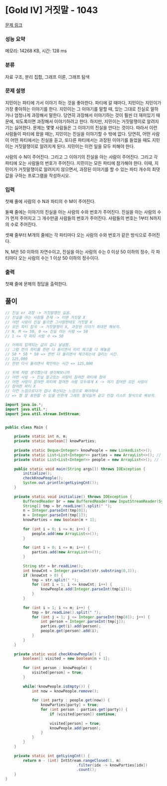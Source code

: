 # [Gold IV] 거짓말 - 1043 

[문제 링크](https://www.acmicpc.net/problem/1043) 

### 성능 요약

메모리: 14268 KB, 시간: 128 ms

### 분류

자료 구조, 분리 집합, 그래프 이론, 그래프 탐색

### 문제 설명

<p>지민이는 파티에 가서 이야기 하는 것을 좋아한다. 파티에 갈 때마다, 지민이는 지민이가 가장 좋아하는 이야기를 한다. 지민이는 그 이야기를 말할 때, 있는 그대로 진실로 말하거나 엄청나게 과장해서 말한다. 당연히 과장해서 이야기하는 것이 훨씬 더 재미있기 때문에, 되도록이면 과장해서 이야기하려고 한다. 하지만, 지민이는 거짓말쟁이로 알려지기는 싫어한다. 문제는 몇몇 사람들은 그 이야기의 진실을 안다는 것이다. 따라서 이런 사람들이 파티에 왔을 때는, 지민이는 진실을 이야기할 수 밖에 없다. 당연히, 어떤 사람이 어떤 파티에서는 진실을 듣고, 또다른 파티에서는 과장된 이야기를 들었을 때도 지민이는 거짓말쟁이로 알려지게 된다. 지민이는 이런 일을 모두 피해야 한다.</p>

<p>사람의 수 N이 주어진다. 그리고 그 이야기의 진실을 아는 사람이 주어진다. 그리고 각 파티에 오는 사람들의 번호가 주어진다. 지민이는 모든 파티에 참가해야 한다. 이때, 지민이가 거짓말쟁이로 알려지지 않으면서, 과장된 이야기를 할 수 있는 파티 개수의 최댓값을 구하는 프로그램을 작성하시오.</p>

### 입력 

 <p>첫째 줄에 사람의 수 N과 파티의 수 M이 주어진다.</p>

<p>둘째 줄에는 이야기의 진실을 아는 사람의 수와 번호가 주어진다. 진실을 아는 사람의 수가 먼저 주어지고 그 개수만큼 사람들의 번호가 주어진다. 사람들의 번호는 1부터 N까지의 수로 주어진다.</p>

<p>셋째 줄부터 M개의 줄에는 각 파티마다 오는 사람의 수와 번호가 같은 방식으로 주어진다.</p>

<p>N, M은 50 이하의 자연수이고, 진실을 아는 사람의 수는 0 이상 50 이하의 정수, 각 파티마다 오는 사람의 수는 1 이상 50 이하의 정수이다.</p>

### 출력 

 <p>첫째 줄에 문제의 정답을 출력한다.</p>

## 풀이
```java
// 진실 or 과장 -> 거짓말쟁인 싫음.
// 진실을 아는 사람들 존재 -> 이땐 거짓말 X
// 어떤 사람이 진실 들으면 그사람한테도 거짓말 X
// 모든 파티 참석 -> 거짓말쟁이 X, 과장된 이야기 최대한 해보자.
// N, M <= 50, 0 <= 진실 아는 사람 <= 50
// 1 <= 각 파티 사람 수 <= 50

// 어짜피 입력되는 값이 겁나 널널함.
// 그럼 먼저 파티를 한번 다 돌리면서 미리 체크를 다 해놓음
// 50 * 50 * 50 => 한번 다 돌리면서 체크하는데 걸리는 시간.
// 125,000
// 한번 다시 돌리면서 확인하는 시간 => 125,000

// 위에 처럼 생각했는데 생각해보니까
// 어떤 사람 -> 진실 알고있는 사람이 참여한 파티에 참여
// 어떤 사람이 참여한 파티에 참여한 사람 모두에게 X -> 여기 참여한 모든 사람이  
// 참여한 파티 X
// 이런 느낌으로다가 겁나 확산되는 느낌으로 짜야하네
// => 젤 잘 표현할 수 있을 만한게 그래프 형식일꺼 같고 인접 리스트 형식으로 짜보자.

import java.io.*;
import java.util.*;
import java.util.stream.IntStream;


public class Main {
    
    private static int n, m;
    private static boolean[] knowParties;
    
    private static Deque<Integer> knowPeople = new LinkedList<>(); 
    private static List<List<Integer>> parties = new ArrayList<>(); // 파티에 참여한 사람들
    private static List<List<Integer>> people = new ArrayList<>(); // 사람들이 참여한 파티 
    
    public static void main(String args[]) throws IOException {
        initialize();
        checkKnowPeople();
        System.out.println(getLyingCnt());
    }
    
    private static void initialize() throws IOException {
        BufferedReader br = new BufferedReader(new InputStreamReader(System.in));
        String[] tmp = br.readLine().split(" ");
        n = Integer.parseInt(tmp[0]);
        m = Integer.parseInt(tmp[1]);
        knowParties = new boolean[m + 1];
        
        for (int i = 0; i <= n; i++) {
            people.add(new ArrayList<>());
        }
        
        for (int i = 0; i <= m; i++) {
            parties.add(new ArrayList<>());
        }
        
        String str = br.readLine();
        int knowCnt = Integer.parseInt(str.substring(0,1));
        if (knowCnt > 0) {
            tmp = str.split(" ");
            for (int i = 1; i <= knowCnt; i++) {
                knowPeople.add(Integer.parseInt(tmp[i]));
            }
        }
        
        for (int i = 1; i <= m; i++) {
            tmp = br.readLine().split(" ");
            for (int j = 1; j <= Integer.parseInt(tmp[0]); j++) {
                int person = Integer.parseInt(tmp[j]);
                parties.get(i).add(person);
                people.get(person).add(i);
            }
        }
    }
    
    private static void checkKnowPeople() {
        boolean[] visited = new boolean[n + 1];
        
        for (int person : knowPeople) {
            visited[person] = true;
        }
        
        while(!knowPeople.isEmpty()) {
            int now = knowPeople.remove();
            
            for (int party : people.get(now)) {
                knowParties[party] = true;
                for (int person : parties.get(party)) {
                    if (visited[person]) continue;
                    
                    visited[person] = true;
                    knowPeople.add(person);
                }
            }
        }
    }
    
    private static int getLyingCnt() {
        return m - (int) IntStream.rangeClosed(1, m)
                                .filter(idx -> knowParties[idx])
                                .count();
    }
}
```
